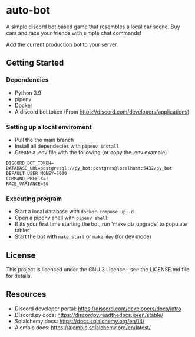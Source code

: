 # auto-bot

A simple discord bot based game that resembles a local car scene.
Buy cars and race your friends with simple chat commands!

[Add the current production bot to your server](https://discord.com/api/oauth2/authorize?client_id=1059807062592344114&permissions=534723950656&scope=bot)

## Getting Started

### Dependencies

* Python 3.9
* pipenv
* Docker
* A discord bot token (From https://discord.com/developers/applications)

### Setting up a local enviroment

* Pull the the main branch
* Install all dependecies with `pipenv install`
* Create a .env file with the following (or copy the .env.example)
```
DISCORD_BOT_TOKEN=
DATABASE_URL=postgresql://py_bot:postgres@localhost:5432/py_bot
DEFAULT_USER_MONEY=5000
COMMAND_PREFIX=!
RACE_VARIANCE=30
```

### Executing program

* Start a local database with `docker-compose up -d`
* Open a pipenv shell with `pipenv shell`
* If its your first time starting the bot, run 'make db_upgrade' to populate tables
* Start the bot with `make start` or `make dev` (for dev mode)

## License

This project is licensed under the GNU 3 License - see the LICENSE.md file for details

## Resources

* Discord developer portal: https://discord.com/developers/docs/intro
* Discord.py docs: https://discordpy.readthedocs.io/en/stable/
* Sqlalchemy docs: https://docs.sqlalchemy.org/en/14/
* Alembic docs: https://alembic.sqlalchemy.org/en/latest/
